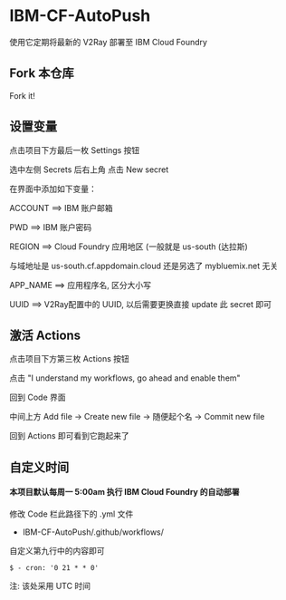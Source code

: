 # IBM-CF-AutoPush

使用它定期将最新的 V2Ray 部署至 IBM Cloud Foundry



## Fork 本仓库

Fork it!



## 设置变量

点击项目下方最后一枚 Settings 按钮

选中左侧 Secrets 后右上角 点击 New secret

在界面中添加如下变量：


  ACCOUNT     ==>   IBM 账户邮箱

  PWD         ==>   IBM 账户密码

  REGION      ==>   Cloud Foundry 应用地区 (一般就是 us-south (达拉斯)

  与域地址是 us-south.cf.appdomain.cloud 还是另选了 mybluemix.net 无关

  APP_NAME    ==>   应用程序名, 区分大小写

  UUID        ==>   V2Ray配置中的 UUID, 以后需要更换直接 update 此 secret 即可



## 激活 Actions

点击项目下方第三枚 Actions 按钮

点击 "I understand my workflows, go ahead and enable them"

回到 Code 界面

中间上方 Add file -> Create new file -> 随便起个名 -> Commit new file

回到 Actions 即可看到它跑起来了



## 自定义时间

#### 本项目默认每周一 5:00am 执行 IBM Cloud Foundry 的自动部署

修改 Code 栏此路径下的 .yml 文件

- IBM-CF-AutoPush/.github/workflows/

自定义第九行中的内容即可

```
$ - cron: '0 21 * * 0'
```

注: 该处采用 UTC 时间
